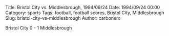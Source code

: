 Title: Bristol City vs. Middlesbrough, 1994/09/24
Date: 1994/09/24 00:00
Category: sports
Tags: football, football scores, Bristol City, Middlesbrough
Slug: bristol-city-vs-middlesbrough
Author: carbonero


Bristol City 0 - 1 Middlesbrough
